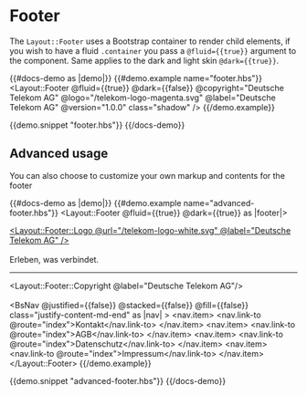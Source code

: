 # Footer

The `Layout::Footer` uses a Bootstrap container to render child elements, if you wish to have a fluid `.container` you pass a `@fluid={{true}}` argument to the component. Same applies to the dark and light skin `@dark={{true}}`.

{{#docs-demo as |demo|}}
  {{#demo.example name="footer.hbs"}}
    <Layout::Footer
      @fluid={{true}}
      @dark={{false}}
      @copyright="Deutsche Telekom AG"
      @logo="/telekom-logo-magenta.svg"
      @label="Deutsche Telekom AG"
      @version="1.0.0"
      class="shadow" 
    />
  {{/demo.example}}

  {{demo.snippet "footer.hbs"}}
{{/docs-demo}}

## Advanced usage

You can also choose to customize your own markup and contents for the footer

{{#docs-demo as |demo|}}
  {{#demo.example name="advanced-footer.hbs"}}
    <Layout::Footer
    @fluid={{true}}
    @dark={{true}} as |footer|>
      <div class="row justify-content-between">
        <div class="col-6 col-md-6 col-sm-5 d-flex flex-wrap align-content-center text-left justify-content-start mr-auto">
          <a href="#" class="footer-brand">
            <Layout::Footer::Logo @url="/telekom-logo-white.svg" @label="Deutsche Telekom AG" />
          </a>
        </div>  
        <div class="col-6 col-md-6 col-sm-7 d-flex flex-wrap align-content-center text-right justify-content-end">
          <span class="label">Erleben, was verbindet.</span>
        </div>
      </div>
      <div class="row">
        <div class="col">
          <hr>
        </div>
      </div>
      <div class="row justify-content-between">
        <div class="col-md-4 col-sm-12 d-flex flex-wrap align-content-center text-left justify-content-start mb-lg-0 mb-md-0 mb-sm-3">
          <Layout::Footer::Copyright @label="Deutsche Telekom AG"/>
        </div>  
        <div class="col-md-8 col-sm-12 d-flex flex-wrap text-right justify-content-lg-end justify-content-sm-start justify-content-md-end">
          <BsNav
            @justified={{false}}
            @stacked={{false}}
            @fill={{false}}
            class="justify-content-md-end" as |nav|
          >
            <nav.item>
              <nav.link-to @route="index">Kontakt</nav.link-to>
            </nav.item>
            <nav.item>
              <nav.link-to @route="index">AGB</nav.link-to>
            </nav.item>
            <nav.item>
              <nav.link-to @route="index">Datenschutz</nav.link-to>
            </nav.item>
            <nav.item>
              <nav.link-to @route="index">Impressum</nav.link-to>
            </nav.item>
          </BsNav>          
        </div>
      </div>
    </Layout::Footer>
  {{/demo.example}}

  {{demo.snippet "advanced-footer.hbs"}}
{{/docs-demo}}